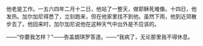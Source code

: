 他老是工作。一五六四年二月十二日，他站了一整天，做耶稣死难像。十四日，他发热。加尔加尼得悉了，立刻跑来，但在他家里找不到他。虽然下雨，他到近郊散步去了。他回来时，加尔加尼说他在这种天气中出外是不应该的。

——“你要我怎样？”——弥盖朗琪罗答道。——“我病了，无论那里我不得休息。